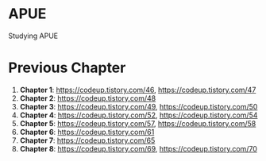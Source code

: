 # APUE
Studying APUE

# Previous Chapter
1. **Chapter 1**: https://codeup.tistory.com/46, https://codeup.tistory.com/47
2. **Chapter 2**: https://codeup.tistory.com/48
3. **Chapter 3**: https://codeup.tistory.com/49, https://codeup.tistory.com/50
4. **Chapter 4**: https://codeup.tistory.com/52, https://codeup.tistory.com/54
5. **Chapter 5**: https://codeup.tistory.com/57, https://codeup.tistory.com/58
6. **Chapter 6**: https://codeup.tistory.com/61
7. **Chapter 7**: https://codeup.tistory.com/65
8. **Chapter 8**: https://codeup.tistory.com/69, https://codeup.tistory.com/70
